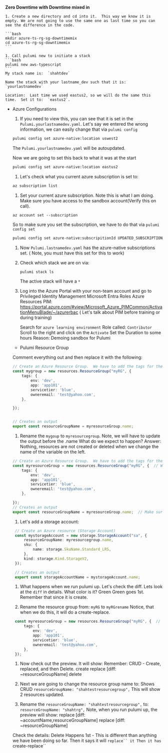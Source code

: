 **Zero Downtime with Downtime mixed in**

    1. Create a new directory and cd into it.  This way we know it is empty. We are not going to use the same one as last time so you can see the difference in the code.

    ```bash
    mkdir azure-ts-rg-sg-downtimemix
    cd azure-ts-rg-sg-downtimemix
    ```

    1. Call pulumi new to initiate a stack
    ```bash
    pulumi new aws-typescript
    ```
    My stack name is:  `shahtdev`

    Name the stack with your lastname_dev such that it is: `yourlastnamedev`

    Location:  Last time we used eastus2, so we will do the same this time.  Set it to:  `eastus2`.

* Azure Configurations 

    1. If you need to view this, you can see that it is set in the `Pulumi.yourlastnamedev.yaml`.  Let's say we entered the wrong information, we can easily change that via `pulumi config`

    ```bash
    pulumi config set azure-native:location uswest2
    ```
    
    The `Pulumi.yourlastnamedev.yaml` will be autoupdated.

    Now we are going to set this back to what it was at the start

    ```bash
    pulumi config set azure-native:location eastus2
    ```

    1. Let's check what you current azure subscription is set to:
    ```bash
    az subscription list
    ```

    1.  Set your current azure subscription.  Note this is what I am doing. Make sure you have access to the sandbox account(Verify this on call).
    ```
    az account set --subscription
    ```
    So to make sure you set the subscription, we have to do that via `pulumi config set`
    
    ```bash
    pulumi config set azure-native:subscripitionId UPDATED_SUBSCRIPTION_ID
    ```

    1. Now `Pulumi.lastnamedev.yaml` has the azure-native subscriptions set. ( Note, you must have this set for this to work)

    1. Check which stack we are on via:  
        ```bash
        pulumi stack ls
        ```

        The active stack will have a `*`

    1.  Log into the Azure Portal with your non-team account and go to
        Privileged Identity Management 
        Microsoft Entra Roles
        Azure Resources 
        PIM:  https://portal.azure.com/#view/Microsoft_Azure_PIMCommon/ActivationMenuBlade/~/azurerbac
        ( Let's talk about PIM before training or during training)

        Search for `azure learning environment`
        Role called:  `Contributor` Scroll to the right and click on the `Activate`
        Set the Duration to some hours
        Reason:  Demoing sandbox for Pulumi

    * Pulumi Resource Group

    Comment everything out and then replace it with the following:

    ```typescript
    // Create an Azure Resource Group.  We have to add the tags for the resource group to come up.
    const mygroup = new resources.ResourceGroup("myRG", {
        tags: {
            env: 'dev',
            app: 'app101',
            servicetier: 'blue',
            owneremail: 'test@yahoo.com',
        },

    });
    
    
    // Creates an output
    export const resourceGroupName = myresourceGroup.name;
    ```
    
        
   1. Rename the `mygoup` to `myresourcegroup`.  Note, we will have to update the output before the .name What do we expect to happen?
      Answer: Nothing, resources are not created or deleted when we change the name of the variable on the left.

    ```typescript
    // Create an Azure Resource Group.  We have to add the tags for the resource group to come up.
    const myresourceGroup = new resources.ResourceGroup("myRG", {  // We renamed this myresourcegroup
        tags: {
            env: 'dev',
            app: 'app101',
            servicetier: 'blue',
            owneremail: 'test@yahoo.com',
        },

    });
    // Creates an output
    export const resourceGroupName = myresourceGroup.name;  // Make sure to update the output
    ```


   1. Let's add a storage account:

   ```typescript
    // Create an Azure resource (Storage Account)
    const mystorageAccount = new storage.StorageAccount("sa", {
        resourceGroupName: myresourcegroup.name,
        sku: {
            name: storage.SkuName.Standard_LRS,
        },
        kind: storage.Kind.StorageV2,
    });

    // Creates an output
    export const storageAccountName = mystorageAccount.name;
   ```

   1.  What happens when we run pulumi up.  Let's check the diff.  Lets look at the `diff` in details.  What color is it?  Green
       Green goes 1st.  Remember that since it is create.

   1. Rename the resource group from: `myRG` to `myRGrename`
      Notice, that when we do this, it will do a create-replace.

   ```typescript
    const myresourceGroup = new resources.ResourceGroup("myRG", {  // We renamed myRG to myRGrename
        tags: {
            env: 'dev',
            app: 'app101',
            servicetier: 'blue',
            owneremail: 'test@yahoo.com',
        },
    });
    ```

  1.  Now check out the preview.  It will show:  Remember:  CRUD - Create, replaced, and then Delete.
      create
      replace  [diff: ~resourceGroupName]
      delete
   
  1. Next we are going to change the resource group name to:  Shows CRUD
     `resourceGroupName: "shahtestresourcegroup",`
    This will show 2 resources updated.

  1. Rename the `resourceGroupName: "shahtestresourcegroup",` to:
    `resourceGroupName: "shahtrg",`
    Note, when you run pulumi up, the preview will show:
    replace     [diff: ~accountName,resourceGroupName]
    replace     [diff: ~resourceGroupName]
    
    Check the details:
     Delete Happens 1st - This is different than anything we have been doing so far.
     Then it says it will `replace`` it
     Then it has `create-replace``